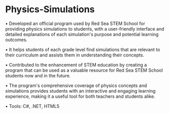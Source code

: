 # Physics-Simulations
•	Developed an official program used by Red Sea STEM School for providing physics simulations to students, with a user-friendly interface and detailed explanations of each simulation's purpose and potential learning outcomes. 

•	It helps students of each grade level find simulations that are relevant to their curriculum and assists them in understanding their concepts.

•	Contributed to the enhancement of STEM education by creating a program that can be used as a valuable resource for Red Sea STEM School students now and in the future. 

•	The program's comprehensive coverage of physics concepts and simulations provides students with an interactive and engaging learning experience, making it a useful tool for both teachers and students alike.


•	Tools: C#, .NET, HTML5
